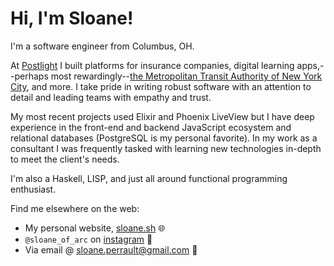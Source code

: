 # Hi, I'm Sloane!

I'm a software engineer from Columbus, OH.

At [Postlight][postlight] I built platforms for insurance companies, digital learning apps,--perhaps most rewardingly--[the Metropolitan Transit Authority of New York City][mta], and more. I take pride in writing robust software with an attention to detail and leading teams with empathy and trust.

My most recent projects used Elixir and Phoenix LiveView but I have deep experience in the front-end and backend JavaScript ecosystem and relational databases (PostgreSQL is my personal favorite). In my work as a consultant I was frequently tasked with learning new technologies in-depth to meet the client's needs.

I'm also a Haskell, LISP, and just all around functional programming enthusiast.

Find me elsewhere on the web:
- My personal website, [sloane.sh][sloane-sh] 🌐
- `@sloane_of_arc` on [instagram][instagram] 📸
- Via email @ <sloane.perrault@gmail.com> 📨


[postlight]: https://postlight.com
[mta]: https://postlight.com/work/mta
[sloane-sh]: https://sloane.sh
[instagram]: https://instagram.com/sloane_of_arc
